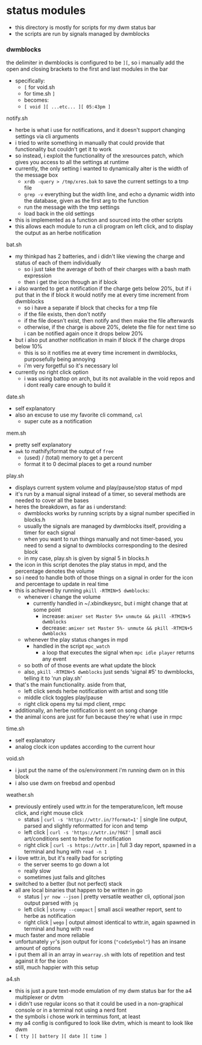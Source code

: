 # status modules

- this directory is mostly for scripts for my dwm status bar
- the scripts are run by signals managed by dwmblocks

### dwmblocks

the delimiter in dwmblocks is configured to be ` ][ `, so i manually add the open and closing brackets to the first and last modules in the bar
- specifically:
    - `[` for void.sh
    - for time.sh `]`
    - becomes:
    - `[ void ][ ...etc... ][ 05:43pm ]`

notify.sh
- herbe is what i use for notifications, and it doesn't support changing settings via cli arguments
- i tried to write something in manually that could provide that functionality but couldn't get it to work
- so instead, i exploit the functionality of the xresources patch, which gives you access to all the settings at runtime
- currently, the only setting i wanted to dynamically alter is the width of the message box
    - `xrdb -query > /tmp/xres.bak` to save the current settings to a tmp file
    - `grep -v` everything but the width line, and echo a dynamic width into the database, given as the first arg to the function
    - run the message with the tmp settings
    - load back in the old settings
- this is implemented as a function and sourced into the other scripts
- this allows each module to run a cli program on left click, and to display the output as an herbe notification

bat.sh
- my thinkpad has 2 batteries, and i didn't like viewing the charge and status of each of them individually
    - so i just take the average of both of their charges with a bash math expression
    - then i get the icon through an if block
- i also wanted to get a notification if the charge gets below 20%, but if i put that in the if block it would notify me at every time increment from dwmblocks
    - so i have a separate if block that checks for a tmp file
    - if the file exists, then don't notify
    - if the file doesn't exist, then notify and then make the file afterwards
    - otherwise, if the charge is above 20%, delete the file for next time so i can be notified again once it drops below 20%
- but i also put another notification in main if block if the charge drops below 10%
    - this is so it notifies me at every time increment in dwmblocks, purposefully being annoying
    - i'm very forgetful so it's necessary lol
- currently no right click option
    - i was using battop on arch, but its not available in the void repos and i dont really care enough to build it

date.sh
- self explanatory
- also an excuse to use my favorite cli command, `cal`
    - super cute as a notification

mem.sh
- pretty self explanatory
- `awk` to mathify/format the output of `free`
    - (used) / (total) memory to get a percent
    - format it to 0 decimal places to get a round number

play.sh
- displays current system volume and play/pause/stop status of mpd
- it's run by a manual signal instead of a timer, so several methods are needed to cover all the bases
- heres the breakdown, as far as i understand:
    - dwmblocks works by running scripts by a signal number specified in blocks.h
    - usually the signals are managed by dwmblocks itself, providing a timer for each signal
    - when you want to run things manually and not timer-based, you need to send a signal to dwmblocks corresponding to the desired block
    - in my case, play.sh is given by signal 5 in blocks.h
- the icon in this script denotes the play status in mpd, and the percentage denotes the volume
- so i need to handle both of those things on a signal in order for the icon and percentage to update in real time
- this is achieved by running `pkill -RTMIN+5 dwmblocks`:
    - whenever i change the volume
        - currently handled in ~/.xbindkeysrc, but i might change that at some point
            - increase: `amixer set Master 5%+ unmute && pkill -RTMIN+5 dwmblocks`
            - decrease: `amixer set Master 5%- unmute && pkill -RTMIN+5 dwmblocks`
    - whenever the play status changes in mpd
        - handled in the script `mpc_watch`
            - a loop that executes the signal when `mpc idle player` returns any event
    - so both of of those events are what update the block
    - also, `pkill -RTMIN+5 dwmblocks` just sends 'signal #5' to dwmblocks, telling it to 'run play.sh'
- that's the main functionality. aside from that,
    - left click sends herbe notification with artist and song title
    - middle click toggles play/pause
    - right click opens my tui mpd client, rmpc
- additionally, an herbe notification is sent on song change
- the animal icons are just for fun because they're what i use in rmpc

time.sh
- self explanatory
- analog clock icon updates according to the current hour

void.sh
- i just put the name of the os/environment i'm running dwm on in this block
- i also use dwm on freebsd and openbsd

weather.sh
- previously entirely used wttr.in for the temperature/icon, left mouse click, and right mouse click
    - status | `curl -s 'https://wttr.in/?format=1'` | single line output, parsed and slightly reformatted for icon and temp
    - left click | `curl -s 'https://wttr.in/?0&T'` | small ascii art/conditions sent to herbe for notification
    - right click | `curl -s https://wttr.in` | full 3 day report, spawned in a terminal and hung with `read -n 1`
- i love wttr.in, but it's really bad for scripting
    - the server seems to go down a lot
    - really slow
    - sometimes just fails and glitches
- switched to a better (but not perfect) stack
- all are local binaries that happen to be written in go
    - status | `yr now --json` | pretty versatile weather cli, optional json output parsed with `jq`
    - left click | `stormy --compact` | small ascii weather report, sent to herbe as notification
    - right click | `wego` | output almost identical to wttr.in, again spawned in terminal and hung with `read`
- much faster and more reliable
- unfortunately `yr`'s json output for icons (`"codeSymbol"`) has an insane amount of options
- i put them all in an array in `wearray.sh` with lots of repetition and test against it for the icon
- still, much happier with this setup

a4.sh
- this is just a pure text-mode emulation of my dwm status bar for the a4 multiplexer or dvtm
- i didn't use regular icons so that it could be used in a non-graphical console or in a terminal not using a nerd font
- the symbols i chose work in terminus font, at least
- my a4 config is configured to look like dvtm, which is meant to look like dwm
- `[ tty ][ battery ][ date ][ time ]`
